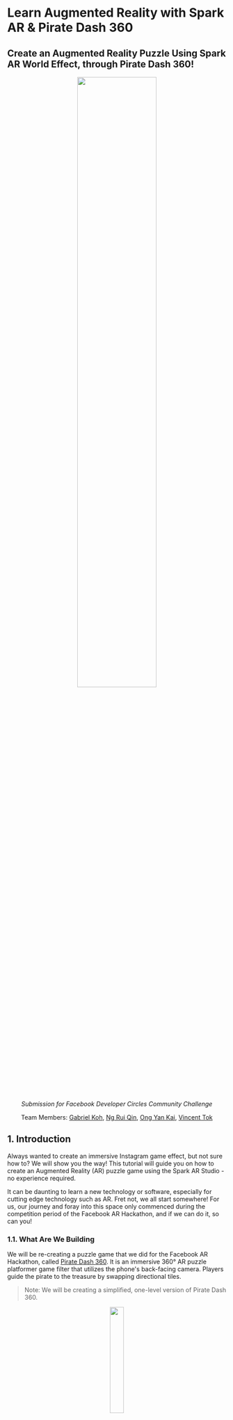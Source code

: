 # **Learn Augmented Reality with Spark AR & Pirate Dash 360**

## Create an Augmented Reality Puzzle Using Spark AR World Effect, through Pirate Dash 360!

<div>
    <p align="center"><img src="img/PirateDash360_Tutorial_thumbnail.png" width="60%"/></p>
    <p align="center"><i>Submission for Facebook Developer Circles Community Challenge</i></center>
    <p align="center">
    Team Members: <a href="https://github.com/gabrielkzm">Gabriel Koh</a>, <a href="https://github.com/ngrq123">Ng Rui Qin</a>, <a href="https://github.com/yankai364">Ong Yan Kai</a>, <a href="https://github.com/vncnttkkk">Vincent Tok</a>
    </p>
</div>

## 1. **Introduction**

Always wanted to create an immersive Instagram game effect, but not sure how to? We will show you the way! This tutorial will guide you on how to create an Augmented Reality (AR) puzzle game using the Spark AR Studio - no experience required.

It can be daunting to learn a new technology or software, especially for cutting edge technology such as AR. Fret not, we all start somewhere! For us, our journey and foray into this space only commenced during the competition period of the Facebook AR Hackathon, and if we can do it, so can you! 

### **1.1. What Are We Building**

We will be re-creating a puzzle game that we did for the Facebook AR Hackathon, called [Pirate Dash 360](https://devpost.com/software/pirate-dash-360). It is an immersive 360° AR puzzle platformer game filter that utilizes the phone's back-facing camera. Players guide the pirate to the treasure by swapping directional tiles. 

> Note: We will be creating a simplified, one-level version of Pirate Dash 360.
 
<p align="center"><img src="img/1a.png" width="25%" height="25%"/></p>

### **1.2. Key Concepts Covered**

Through this tutorial, you will learn how to:
- Utilize various features of Spark AR Studio
- Import and customize game assets using Spark AR Studio
- Augment game environment using Spark AR Studio and JavaScript
- Add animations using Spark AR Studio and JavaScript

## 2. **Before We Start**

### **2.1. Knowledge Prerequisites**
- Javascript: https://javascript.info, https://www.json.org/json-en.html

Basic JavaScript knowledge is recommended for this tutorial as it is required for scripting of animations and setting up the scene for the game. Within JavaScript, JavaScript Object Notation (JSON) is a data format which can be used to define the structure of the game. In **Pirate Dash 360**, it is used to define the tiles required for each level.

### **2.2. Software Prerequisites**
- **Spark AR Studio v98**: https://sparkar.facebook.com/ar-studio/download
- **A code editor**, such as Visual Studio Code: https://code.visualstudio.com/download 

### **2.3. Getting Started**
<p align="center"><img src="img/2c.png" width="40%"/></p>

To get started, download this repository by selecting **Download ZIP** and save it to a familiar location. Open the **starter** folder.

### **2.4. Understanding Starter Project**
[TODO: include file structure pic and explanation]

With a good understanding of the pre-starter project, we can now begin!

## 3. **Importing and Customizing Game Assets**
---
We will proceed to import and customize the game assets in the Spark AR environment. To simplify this process, please refer to the `/starter/objects` folder for all the relevant game assets that you would require for this section. 

> The objective of this section is to prepare the static assets for subsequent feature implementation i.e creating the augmented environment, implementing game logic and so on. 

### **3.1. Placing Tiles and Pirate in World View**

First, we need to import the relevant assets into Spark AR Studio.

<details><summary>Show Instructions</summary>

1. Open Spark AR Studio.
   
2. On the left navigation pane, click **Open** and open `/starter/starter.arproj` to open the project.
   
3. From here you can view the Scene environment that we will be working with. Proceed to import the pirate object:
   
4. Click **+Add Asset** on the bottom left of the side navigation drawer, followed by **Import From Computer....** Select file `/starter/objects/pirate/scene.gltf` to import the Pirate asset.
   
5. Repeat Step 3 for `/treasure-chest/chest-anim.fbx`, `/tile/blockHalf.fbx` and `/directions/scene.gltf` under `/starter/objects` to import tiles, directions and treasure assets. You should see the following:

<p align="center"><img src="img/assets_file_structure.jpg" width="30%"/></p>

6. Next, drag the **3d Sidescroller Little Pirate** (pirate), **chest-anim** (treasure chest), **blockHalf** (tile), **Chevron** (direction) from the **Assets** category into the **Plane Tracker planeTracker0**. You should be able to see the following:

<p align="center"><img src="img/assets_world_view.jpg" width="50%"/></p>

</details>

### **3.2. Resizing Objects**

Now that we have all our assets placed into the Scene environment via the Plane Tracker, the next thing we want to do is to re-size them.

<details><summary>Show Instructions</summary>

1. Proceed to click on **3d Sidescroller Little Pirate** under **planeTracker0**, you will see a navigation pane showing up on the right hand side of Spark AR Studio. You may adjust the size of the 3D object via the **x, y, z** coordinates under **Scale** section. For the pirate object, kindly use the following coordinate values: **x = 0.07, y = 0.07, z = 0.07**.

2. Do the following for the **chest-anim**, **blockHalf**, and **Chevron** object, based on the coordinates given below:

    Asset | x | y | z
    ------------ | ------------- | ------------- | -------------
    blockHalf | 1 | 1 | 1
    Cheveron | 0.5 | 0.7 | 0.5
    chest-anim | 1.21876 | 1.36885 | 1.09586

    Afterwhich, you should be able to see the following:

<p align="center"><img src="img/assets_resized.jpg" width="100%"/></p>

*Size of all assets changed, however, only properties of pirate can be seen in the screenshot.*

</details>

### **3.3. Changing the Texture**

Finally, we are done with placing and resizing our assets. To opt for your very own design, you can choose to whichever texture and color you prefer. In order to change the textures, select the object under **Assets**. You will notice the right navigation pane showing, proceed to choose from the available textures and colors under **Albedo**. For this tutorial, we will proceed to change the color of **direction** to yellow.

<details><summary>Show Instructions</summary>

1. Click on **Chevron → Scene_-_Root** under **Assets**.
2. Under **Albedo → Texture**, click the dropdown and remove any texture.
3. Click **Color**, and select a color of your preference, in the project, we decided on Yellow.

</details>

### **3.4. Creating Chevrons for Different Directions (Up, Left, Right)**

As our current **Chevron** is only oriented in one direction, we need to create three different chevrons with different orientations. We can do this by adjusting its rotation.

<details><summary>Show Instructions</summary>

1. Start off by renaming **Chevron** under **planeTracker0** to **chevron_up**.
2. Make two more copies of **chevron_up** and rename it to **chevron_right**, **chevron_left**.
3. Click on **chevron_up**, in the right navigation bar, adjust values in **Rotation**: **x = -90, y = 0, z = -179**.
4. Repeat *Step 3* for **chevron_right** and **chevron_left** using the details from the following table.

    Asset | x | y | z
    ------------ | ------------- | ------------- | -------------
    chevron_right | 90 | -90 | -180
    chevron_left | -90 | -90 | -180

    You should be able to see the following:
<p align="center"><img src="img/assets_multiple_directions.jpg" width="100%"/></p>

*Rotations of all assets changed, however only properties of chevron_left can be seen in screenshot.*

</details>

### **3.5. Grouping Objects, Organizing Structure and Final Adjustments**

This section encompasses the concept of grouping different objects together, as well as organizing them in the correct structure. You may have noticed that certain objects like the Pirate are in fact a group of objects. In this tutorial, we need to group tiles with directions, as well as tiles with treasure.

<details><summary>Show Instructions</summary>

1. Right click **planeTracker0**, select **Add** and click **Create a Null Object**, naming it **level1**.
2. Make a copy of **blockHalf**.
3. Rename **blockHalf** to **tile1** and drag the **chevron_right** object into **tile1**.
4. Rename **blockHalf0** to **blockHalf**
5. Drag **tile1** into **level1**
6. Adjust **tile1** **Scale** to **x = 0.09, y = 0.12, z = 0.09**.
7. Adjust **tile1 → chevron_right Scale** to **0.5**, **0.7** and **0.5** for **x**, **y** and **z** respectively.
8. Adjust **tile1 → chevron_right Position** to **-0.27349**, **0.71012** and **0.85518** for **x**, **y**, and **z** respectively. 
9. Repeat *Steps 2 to 8* for **chevron_up** and **chevron_left**, naming them **tile3** and **tile5** respectively, instead of **tile1** for *Step 4*. Refer to the details for the different positions for *Step 8* based on the table below:

    Assets | x | y | z
    ------------ | ------------- | ------------- | -------------
    chevron_up | -0.82373 | 0.89036 | 0.28953
    chevron_left | -1.312 | 0.88182 | 0.85518

1.  Repeat *Steps 2 to 8* for **chest-anim**, naming it **tileEnd** instead of **tile1** for *Step 4*. Refer to the following for values on *Step 7, 8*:
    
    Properties | x | y | z
    ------------ | ------------- | ------------- | -------------
    Scale | 1.21876 | 1.36885 | 1.09586
    Position | -0.7808 | 0.71012 | 0.85518

2.  Navigate to **tileEnd → chest-anim** and delete the **Sand** object.
3.  Rename **chest-anim** to **treasure**.
    
You should be able to see the following:
<p align="center"><img src="img/tiles.jpg" width="100%"/></p>

13. Make duplicates of relevant tiles and rename them accordingly to conclude this section, before moving to augmenting the environment with javascript. Refer to the table below for the finalized details on duplication and renaming of tiles.
    
    Tile Name | Chevron Type/Treasure in Tile
    ------------ | -------------
    tile1 | chevron_right
    tile2 | chevron_right
    tile3 | chevron_up
    tile4 | chevron_up
    tile5 | chevron_left
    tile6 | chevron_left
    tile7 | chevron_right
    tile8 | chevron_right
    tile9 | chevron_right
    tileStart | chevron_right
    tileEnd | treasure

14. Rename **3d Sidescroller Little Pirate** to **pirate**.
    
15. Drag **pirate** into **level1**.
    
16. Delete **blockHalf**.
    
17. Change the coordinates of **level1** to **x = 0, y = 0.3, z = -1**. Do note that the positioning of the objects within the scene does not matter at this point in time *(it is okay to see objects all over the place in the scene)*.
    
You should be able to see the following:
<p align="center"><img src="img/final_tiles.jpg" width="30%"/></p>

18.  Finally, under **Assets → chest-anim**, delete the following: **Hole, Sand, Texture 1, 2, 4, 5, 6, 7, 8, 9, 12, 13**. This is done to shrink the project size, abiding by size restrictions for publishing of game in the later stages.

</details>

### **3.6. Checkpoint (1/3)**
For a working example up to this point, refer to the solution_part_1 folder. If you are facing any issues, ensure that you resolve them by checking your project with our solution before moving on.


## 4. Creating the Augmented Environment

Now that we have added the objects to our AR environment, it is time to position them to create our first game level! 

> The objective of this section is to learn how to create the augmented environment by rendering objects, adding user interactions and manipulating objects using scripts.

### 4.1. Positioning Tiles using Grid System

We will now position our tiles using a self-devised Grid System.

<details><summary>Show Instructions</summary>

Since we are building a platformer game, the coordinates of each tile has to be exact as we do not want to have any visible gaps, misaligned tiles or poor level visibility. To achieve precision, we will use a **Grid System** to define where the tiles should be placed in the AR environment. Since our game provides a 360-degrees experience, we have experimented and devised the below grid (top-down view) for optimal level visibility and multi-level scalability.

![](img/empty_grid.png)

In this devised grid system, the **column indexes are the x axis in SparkAR and row indices are z axis in SparkAR**. This is aligned with the SparkAR dimensions where x is the width and z is the depth from the user’s perspective. Each box represents the **space needed for a single tile (unit length)**.

> *From our experiments, we have concluded that all game tiles should only be placed in the white/yellow boxes. Any tile placed within [x: 7, z: 7] to [x: 14, z: 14] would be at the user’s blind spot (too near to the user), and would only be visible if the player moves away from his/her original position.*

In the SparkAR environment, we will need a reference point for our grid, so let’s use the top-left corner i.e. [x: 1, y: 1]. The exact coordinates for the reference point based on our experiments is **[x: -0.463, y: -0.8, z: -0.52]**. We have also pre-determined that the **unit length is 0.15**, after including a small padding between tiles.

With the reference point and unit length, we can render a tile at any of the boxes in the grid simply by using the grid indexes. For example, if I want to place a tile at [x: 10, z: 5] on the grid, I can calculate the exact coordinates in SparkAR by **multiplying the grid index with our unit length**, and then **adding the reference point coordinate**.

Hence, the exact coordinates in SparkAR for a tile at [x: 10, z: 5] on our grid would be [x: 10 * 0.15 + (-0.463), z: 5 * 0.15 + (-0.52)].

</details>

### 4.2. Level Design

After understanding the Grid System, we can start creating our first level! 

Here’s a sneak peek on the level design:

![](img/L1_top_view.png)

<details><summary>Show Instructions</summary>

The pirate begins from the lower left tile and ends at the upper right tile. The positions of the 9 tiles in the middle will be randomized before every attempt. Let’s draft this level design in our grid:

![](img/level_1_grid.png)

Usually, we start our level design with the solution in mind, before deciding which tiles should be shuffled. For our first level, we will shuffle the 9 tiles between [x: 10, z: 4] to [x: 12, z: 6]. The only fixed tiles are the starting tile at [x: 9, z: 6] and the destination tile at [x: 13, z: 4].

That will be all for our first level. Let’s move on to the scripting!

</details>

### 4.3. Mapping Spark AR Objects to JavaScript Objects

We will now map objects on both the Studio and code together.

<details><summary>Show Instructions</summary>

In your Spark AR Studio, click on **Add Asset** > **Script**. You should see a new `script.js` under your assets. Navigate to your project directory and you should see a **scripts** folder with `script.js` within. This file will be the main script containing all of our game logic. Within the **scripts** folder, create a file named `levels.js`. This file will contain our level data, which will be imported by the main script later on. Open `levels.js` using your favourite editor and insert the following lines:

```js
module.exports = [
    {
        no_of_tiles: 9,
        start_tile: {
            name: "tileStart",
            direction: "right",
            units : 1,
            position: [2,8]
        },
        end_tile:{
            name: "tileEnd",
            position: [6,6]
        },
        tile_patterns: [
            {
                name: "tile1",
                direction: "right",
                units: 1
            },
            {
                name: "tile2",
                direction: "right",
                units: 1
            },
            {
                name: "tile3",
                direction: "up",
                units: 1
            },
            {
                name: "tile4",
                direction: "up",
                units: 1
            },
            {
                name: "tile5",
                direction: "left",
                units: 1
            },
            {
                name: "tile6",
                direction: "left",
                units: 1
            },
            {
                name: "tile7",
                direction: "right",
                units: 1
            },
            {
                name: "tile8",
                direction: "right",
                units: 1
            },
            {
                name: "tile9",
                direction: "right",
                units: 1
            },
        ],
        tile_positions_to_randomize: [
            [3,8], [4,8], [5,8], [3,7], [4,7], [5,7], [3,6], [4,6], [5,6]
        ],
    }
]
```

Let’s try to understand the above code. Here, we are exporting an array of objects, each object representing a game level. There is only 1 object in the array for now since we are working on our first level. Within the level object, there are a few properties:
- `no_of_tiles`: Total number of tiles
- `start_tile`: Where the pirate starts from
- `name`: Spark AR object name
- `direction`: Where the arrow on the tile is pointing towards
- `units`: How many tiles to move the pirate when stepped on
- `position`: Tile position on the grid system
- `end_tile`: Where the treasure chest is 
- `tile_patterns`: Every other tile besides start and end tile
- `tile_positions_to_randomize`: Grid indexes to render random tile patterns at

Essentially, the purpose of `levels.js` is to easily declare the structure of a level in our grid system so that we can render the SparkAR objects in `script.js`.

</details>

### 4.4. Rendering the Level

With our `levels.js` ready, we can now start writing the main script. 

<details><summary>Show Instructions</summary>

Navigate to the **scripts** folder in your project directory and open `script.js` with your favourite editor. Remove the existing code and insert the following:

```js
const Scene = require('Scene');
export const Diagnostics = require('Diagnostics');
```

Here, we are loading the Scene and Diagnostics module. The Scene module allows us to access the objects placed in our AR environment, while the Diagnostics module is for debugging purposes.

Next, let’s define constants for our tile dimensions based on the grid system:

```js
// Tile dimensions
const unit_length = 0.15; // x length and z length
const top_left_x = -0.463;
const top_left_y = -0.8;
const top_left_z = -0.52;
```

Then, we’ll import `level.js` and retrieve the data for level 1:

```js
// Level variables
const levels = require("./levels");
let current_level = 1;
let level = levels[current_level - 1]; // lv 1 is index 0
let no_of_tiles = level.no_of_tiles;
let tile_positions = level.tile_positions_to_randomize;
let tile_patterns = level.tile_patterns;
let start_tile = level.start_tile;
let end_tile = level.end_tile;
```

To render a tile in place, we first need to retrieve the respective SparkAR tile object. We will write a function to retrieve the SparkAR tile object based on the tile name provided in our `level.js`:

```js
async function getTileUI(name) {
    const level = await Scene.root.findFirst("level" + current_level);
    return level.findFirst(name);
}
```

Next, we will need a function to convert our grid system indexes into X and Z coordinates in SparkAR. The formula can be found at previous section [Positioning Tiles using Grid System](#a-positioning-tiles-using-grid-system).

```js
function getCoordinateXFromIndex(index) {
    return top_left_x + (index * unit_length);
}
 
function getCoordinateZFromIndex(index) {
    return top_left_z + (index * unit_length);
}
```

Now that we are able to retrieve the respective SparkAR tile object as well as compute its respective X and Z coordinates based on our grid system, we can write our function for placing tiles. This function takes in the `tile_pattern` JavaScript object as well as its grid `position`, retrieves its respective SparkAR object name, and places it in the specified location.

```js
async function placeTile(tile_pattern, position) {
    // Place tile in SparkAR
    const tile_UI = await getTileUI(tile_pattern.name);
    tile_UI.transform.x = getCoordinateXFromIndex(position[0]);
    tile_UI.transform.y = top_left_y;
    tile_UI.transform.z = getCoordinateZFromIndex(position[1]);
}
```

Let’s test the function! Place the start and end tiles by passing in `start_tile` and `end_tile` and their `position`s:

```js
// Place start and end tile
placeTile(start_tile, start_tile.position);
placeTile(end_tile, end_tile.position);
```

Go back to your SparkAR Studio, and click on **Restart** to reload the filter. You should see the following:

![](img/rendering_start_end_tile.png)

Hurray! We have successfully rendered the start and end tiles correctly. Next, we need to **render the middle nine tiles in a random fashion**. Let’s write a function that returns us a random array index given a maximum integer value. We will need this function to randomly select tiles to be placed.

```js
function getRandomInt(max) {
    return Math.floor(Math.random() * Math.floor(max));
}
```

To randomly render tiles, we will first loop through our `tile_patterns` variable, which contains all the tile patterns for the current level. For each tile pattern, we will use our random function to pick a random position on the grid to place the tile.

```js
// Place each tile in a random position
// Loop through tiles
tile_patterns.forEach(tile_pattern => {
    let randIndex = getRandomInt(tile_positions.length);
    let position = tile_positions[randIndex];
    tile_positions.splice(randIndex, 1);
 
    placeTile(tile_pattern, position);
})
```

Click on **Restart** in SparkAR Studio and you should see the entire level being rendered this time. Restart the filter a few more times, and you should notice that the tiles are being placed randomly.

![](img/render_random_tiles.png)

Next, we will need to place the pirate at the starting tile. Note that the pirate needs to stand at the center of the tile, so we will need a function that helps to calculate the coordinates of the center of a tile given a grid index. Since we previously wrote two functions to get the X and Z coordinates of a given index, we can simply reuse them.

```js
function getMidPointFromIndex(position) {
    return [
        getCoordinateXFromIndex(position[0]) - (unit_length / 2),
        getCoordinateZFromIndex(position[1]) + (unit_length / 2)
    ]
}
```

Now, we simply identify the pirate object in the SparkAR environment and position it accordingly.

```js
// Place character on start tile
Scene.root.findFirst("pirate")
    .then(agent => {
        let agentPosition = start_tile.position
        let point = getMidPointFromIndex(agentPosition);
        agent.transform.x = point[0];
        agent.transform.y = top_left_y + 0.11; // To ensure the pirate is at the right height
        agent.transform.z = point[1];
    })
```

Click on **Restart** in Spark AR Studio and you should see the pirate being placed in the center of the starting tile:

![](img/render_pirate.png)

Great job! You have successfully rendered the level using scripting. In the next sections, we will work on handling user interactions, such as tapping on a single tile to select it, tapping on two tiles to swap them, and tapping on the pirate to start walking.

</details>

### 4.5. Selecting Tiles

When the player selects a tile, there should be some form of indication to show that he/she has selected the tile he/she wanted to choose. In order to do so, we will create a function `animateTileSelect` to elevate the tile slightly when it is being selected, and also return it to its original position when it is being selected again.

<details><summary>Show Instructions</summary>

First, let’s add the `Animation` and `TouchGestures` library to our imports:

```js
// Imports
const Scene = require('Scene');
export const Diagnostics = require('Diagnostics');
const Animation = require('Animation');
const TouchGestures = require("TouchGestures");
```

Since all animations require a `TimeDriver`, we’ll create a function that returns a default `TimeDriver` with **duration 200** and **loop count 1**:

```js
// Animations
function getTimeDriver(duration = 200, loopCount = 1, mirror = false) {
    return Animation.timeDriver({
        durationMilliseconds: duration,
        loopCount: loopCount,
        mirror: mirror
    });
}
```

Next, we’ll also use a boolean variable to keep track if a tile is animating. We will need this to ensure when a tile is animating, no other tiles can have any interaction with the user. This is to prevent issues when a user presses multiple tiles quickly. In addition, we will need a variable to store the selected tile.

```js
// Gameflow variables
let tile_is_animating = false;
let selection = null; // store any selected tile (for swapping)
```

Let’s now complete the animation function for tile selection. The animation will be a simple linear elevation and lowering when the tile is being selected and selected for the second time respectively.

```js
function animateTileSelect(tile, animation) {
    const tdTileMove = getTimeDriver();
 
    let y_value = tile.transform.y.pinLastValue();
    y_value = animation === "active" ? y_value + 0.02 : y_value - 0.02;
 
    tile.transform.y = Animation.animate(
        tdTileMove,
        Animation.samplers.linear(tile.transform.y.pinLastValue(), y_value);
    );
 
    tile_is_animating = true
    tdTileMove.start();
    tdTileMove.onCompleted().subscribe(function() {
        tile_is_animating = false;
    })
}
```

To trigger the animation, we will need a **subscriber** to an `onTap` event for each tile. We will need to access the SparkAR object for this, so let’s modify the previous code we have written. When we iterate over the tiles for rendering, we will retrieve the respective SparkAR tile object and add a **tap event subscriber**. When a tile is selected, it elevates its position and changes from “blur” to “active” state. Conversely, when a selected tile is selected again, it changes from “active” back to “blur” state and returns to its original position.

```js
// Place each tile in a random position
// Loop through tiles
Scene.root.findFirst("level_" + current_level)
    .then(level => {
        tile_patterns.forEach(tile_pattern => {
            let randIndex = getRandomInt(tile_positions.length);
            let position = tile_positions[randIndex];
            tile_positions.splice(randIndex, 1);
 
            placeTile(tile_pattern, position);
 
            level.findFirst(tile_pattern.name)
                .then(tile_UI => {
                    // For each tile, prepare listener for tap event
                    TouchGestures.onTap(tile_UI).subscribe(function () {
                        if (!tile_is_animating) {
                            if (selection === null) {
                                // if there is no active tile
                                selection = tile_UI;
                                animateTileSelect(tile_UI, "active");
                            } else {
                                // if active tile is same as selection, de-select tile
                                if (tile_UI === selection) {
                                    animateTileSelect(tile_UI, "blur");
                                    selection = null;
                                }
                            }
                        }
                    });
                })
        })
    })
```

Run the filter and tap on any tile, you should see the tile elevating slightly:

![](img/tile_elevated.png)

</details>

### 4.6. Swapping Tiles

When two swappable tiles are selected, tiles swapping will occur. Before we can do so, we will need to keep track of the position of each tile. 

<details><summary>Show Instructions</summary>

We will create 2 variables as part of our level variables to store the mapping of each tile to its grid position, as well as a reversed mapping of each grid position to its respective tile.

```js
// Level variables
const levels = require("./levels");
let current_level = 1;
...
let position_tiles = {};
let tiles_position = {};
```

Next, we will modify our placeTiles function to update the 2 variables:

```js
async function placeTile(tile_pattern, position) {
 
    // Place tile in position_tiles and tiles_position
    position_tiles[position] = tile_pattern;
    tiles_position[tile_pattern.name] = position;
 
    // Place tile in SparkAR
    const tile_UI = await getTileUI(tile_pattern.name);
    tile_UI.transform.x = getCoordinateXFromIndex(position[0]);
    tile_UI.transform.y = top_left_y;
    tile_UI.transform.z = getCoordinateZFromIndex(position[1]);
}
```

We will also need a gameflow variable to keep track of the position of the selected tile:

```js
// Gameflow variables
let tile_is_animating = false
let selection = null; // store any selected tile (for swapping)
let selection_position = null
```

Similarly, let’s modify our subscriber for tile selection to update the selection_position variable:

```js
// For each tile, prepare listener for tap event
TouchGestures.onTap(tile_UI).subscribe(function () {
    if (!tile_is_animating) {
        if (selection === null) {
            // if there is no active tile
            selection = tile_UI;
            selection_position = tiles_position[tile_pattern.name];
            animateTileSelect(tile_UI, "active");
        } else {
            // if active tile is same as selection, de-select tile
            if (tile_UI === selection) {
                animateTileSelect(tile_UI, "blur");
                selection = null;
                selection_position = null;
            }
            // swap tiles
            else {
                swapTiles(selection_position, tiles_position[tile_pattern.name], selection, tile_UI)
                animateTileSelect(selection, "blur");
                selection = null;
                selection_position = null;
            }
        }
    }
});
```

Previously, we had set up a listener in the previous section to listen for a tap event with `TouchGestures.onTap`, and a function that will be called in the subscribe method. Let us now modify by **adding an else block** after the if block that deselects a tile. The tiles should be deselected and “locked in” to the environment after the tile swap.

```js
// For each tile, prepare listener for tap event
TouchGestures.onTap(tile_UI).subscribe(function () {
    if (!ready) {       
        if (!tile_is_animating) {
            ...
            } else {
                // if active tile is same as selection, de-select tile
                if (tile_UI === selection) {
                    ...
                }
                // swap tiles
                else {
                    swapTiles(selection_position, tiles_position[tile_pattern.name], selection, tile_UI);
                    animateTileSelect(selection, "blur");
                    selection = null;
                    selection_position = null;
                }
            }
        }
    }
});
```

Let us dive deeper into the `swapTiles` function. First, we will need to **identify the tile representations** in the selected position and **swap them in the position to tile mappings**. After changing the underlying representations, the game environment will change, where the tiles shown in the screen get a **swap animation** with `animateTileSwap`.

```js
async function placeTile(tile_pattern, position) {
    ...
}
 
async function swapTiles(position_1, position_2, selection, tile_UI) {
    let tile_pattern_1 = position_tiles[position_1];
    let tile_pattern_2 = position_tiles[position_2];
    
    // Swap tiles
    position_tiles[position_1] = tile_pattern_2;
    tiles_position[tile_pattern_2.name] = position_1;
    position_tiles[position_2] = tile_pattern_1;
    tiles_position[tile_pattern_1.name] = position_2;
 
    animateTileSwap(selection, tile_UI);
}
```

```js
function animateTileSwap(tile1, tile2) {
    const tdTileSwap = getTimeDriver();
 
    let tile1x = tile1.transform.x.lastValue;
    let tile1z = tile1.transform.z.lastValue;
    tile1.transform.x = shiftx(tdTileSwap, tile1, tile2.transform.x.lastValue);
    tile1.transform.z = shiftz(tdTileSwap, tile1, tile2.transform.z.lastValue);
    tile2.transform.x = shiftx(tdTileSwap, tile2, tile1x);
    tile2.transform.z = shiftz(tdTileSwap, tile2, tile1z);
    tile_is_animating = true;
    tdTileSwap.start();
    tdTileSwap.onCompleted().subscribe(function() {
        tile_is_animating = false;
    })
}
```

The `shiftx` and `shiftz` functions are separated for reusability.

```js
const shiftx = (td, obj, destination) =>
    Animation.animate(td, Animation.samplers.linear(obj.transform.x.pinLastValue(), destination));
 
const shiftz = (td, obj, destination) =>
    Animation.animate(td, Animation.samplers.linear(obj.transform.z.pinLastValue(), destination));
```

</details>

### 4.7. Shifting the Pirate from One Tile to Another

After swapping tiles, the player is confident that the route to the treasure is created. But before starting the game, we have to work on the game mechanics after the game starts. 

<details><summary>Show Instructions</summary>

Firstly, the pirate is not allowed to revisit the same tile twice, as it will result in an endless loop. To prevent this, we will use a variable to track the tiles that have been visited:

```js
// Level variables
const levels = require("./levels");
...
let position_tiles = {};
let tiles_position = {};
let position_visited = {};
```

We will also need variables to track if a player has won or lost at any time during the game:

```js
// Gameflow variables
let tile_is_animating = false;
...
let player_win = false;
let player_lost = false;
```

Next, let’s create the `moveAgent` function, which will determine and move the pirate to the next tile based on the current tile he is stepping on. This function will be called at every step. The player wins whenever the pirate steps on the end tile, and loses whenever the pirate steps off the grid or revisits a tile. 

```js
function moveAgent(agent, agentPosition) {
    let direction = position_tiles[agentPosition].direction;
    position_visited[agentPosition] = true;
    
    let destinationPosition = null;
    if (direction == "left") {
        destinationPosition = [agentPosition[0] - 1, agentPosition[1]];
    } else if (direction == "right") {
        destinationPosition = [agentPosition[0] + 1, agentPosition[1]];
    } else if (direction == "up") {
        destinationPosition = [agentPosition[0], agentPosition[1] - 1];
    } else if (direction == "down") {
        destinationPosition = [agentPosition[0], agentPosition[1] + 1];
    }
 
    if (destinationPosition == null || position_tiles[destinationPosition] == null) {
        Diagnostics.log("Invalid move");
        player_lost = true;
        return agentPosition;
    } else if (position_visited[destinationPosition]) {
        Diagnostics.log("Moved backwards");
        player_lost = true;
        return agentPosition;
    }
 
    // Check for win state
    if (destinationPosition[0] === end_tile.position[0] && destinationPosition[1] === end_tile.position[1]) {
        Diagnostics.log("Reached chest!");
    }
 
    return destinationPosition;
}
```

</details>

### 4.8. Starting the Game

Great job following through the various gameplay elements, now you are ready to start the game!
 
<details><summary>Show Instructions</summary>

We have made the trigger to start the game really intuitive - the player only has to tap on the pirate. To do so, we implement a `TouchGestures.onTap` listener on the pirate object, and the function inside the subscribe method will be called when the pirate is tapped. We check if the player has lost, or if the pirate is at the ending position. If the condition evaluates to false, the game starts and the `moveAgent` function is called at every 1 second (1000ms) interval.

Since we are invoking a function in interval, we need to import the `Time` library:

```js
const Time = require("Time");
```

We will also need a gameflow variable to track if the game has started i.e. the player has tapped on the pirate:

```js
// Gameflow variables
let tile_is_animating = false;
...
let ready = false;
```

Finally, we can add the **tap event subscriber** to call the `moveAgent` function:

```js
// Place character on start tile
Scene.root.findFirst("pirate")
    .then(agent => {
        let agentPosition = start_tile.position;
        ...
 
        // Listen for tap on character
        TouchGestures.onTap(agent).subscribe(function (gesture) {
            Diagnostics.log("Starting game");
            ready = true;
            Time.setInterval(() => {
                if (!player_lost && (agentPosition[0] !== end_tile.position[0] || agentPosition[1] !== end_tile.position[1])) {
                    agentPosition = moveAgent(agent, agentPosition);
                }
            }, 1000);
        });
 
        Diagnostics.log("Agent loaded");
    })
```

Restart the filter, swap the tiles to the correct positions and tap on the pirate. Did the pirate move from tile to tile, eventually to the treasure (if you got the right path)? What’s missing?

</details>

### 4.9. Checkpoint (2/3)
For a working example up to this point, refer to the solution_part_2 folder. If you are facing any issues, ensure that you resolve them by checking your project with our solution before moving on.

## 5. Giving Life to the Pirate

Let’s bring the pirate to life! To do so, an animation playback controller is needed for each animation. The patch editor will link the animations to the options on the option picker s as to control the pirate’s animation from the script. 

After animating the pirate, we will then make the pirate rotate towards the direction he is moving towards.

> The objective of this section is to implement movements to make the character in the game move - giving it lifelike animations. This is crucial in many AR experiences, augmenting reality by introducing new 3D objects into the scene and making them feel lifelike.

### 5.1. Adding Animations

We will add three types of animation for the pirate.

<details><summary>Show Instructions</summary>

We will first add the **idle** animation.

1. Under the Assets panel, click on **Add Asset** > **Animation Playback Controller**.
2. Rename the animation playback controller to `pirate_idle`.
3. In the Inspector (the panel on the right), select **idle** from the Animation Clip dropdown box.

![](img/animation_playback_controller.png)

Repeat the same steps for the **walk** and **crash** animation, naming the animation playback controllers `pirate_walk` and `pirate_crash` respectively.

Now, let us link the animations together using the Patch Editor. 

1. To show the Patch Editor, select **View** on the menu bar, then select **Show/Hide Patch Editor**. The Patch Editor will be shown on the bottom middle of the Spark AR window.
2. On the bottom right of the Patch Editor, click on **Add Patch**. 
3. In the pop up, select **Utility** > **Option Picker**, then click on **Add Patch**. 
4. Below the Option Picker patch, select the type to be **Animation Data**. 

To control the pirate’s animation, the Animation Target patch for the pirate object must be added. 
1. Select the **pirate** object in the Scene panel, then in the Inspector, **select the arrow (pointing to the right) on the left of Animation**. 
2. To link the Option Picker with the Animation Target, **click and hold the output port of the Option Picker**, and **drag across to the input port** of the Animation Target.

To control the options (via `script.js`), a **Variables from Script** patch is used. 
1. In the Assets panel under Script, click on **script.js**. 
2. In the Inspector, **click the + button to the right of From Script and select Number**.
3. Change the variable name from `scriptToEditorVar` to `pirate_animation`. Remember this variable name as it will be used in the script. 
4. Right click on **scripts.js** and click **Create Patch**. 
5. Link the **Variables from Script** patch to the first input port of the **Option Picker**.

In the Assets panel, drag the pirate_idle, pirate_walk and pirate_crash animation playback controllers to the Patch Editor, and **link the corresponding Animation patches** to the second, third and fourth input ports of the Option Picker patch respectively. The option number for each animation corresponds to the input port of the Option Picker patch (and since the default option is 0, the default animation is the idle animation).

![](img/patch_editor.png)

Now changing between animations can be scripted in `scripts.js` with `Patches.inputs.setScalar`. Add the `Patches` module as a dependency.

```js
const Patches = require('Patches');
```

Set the animation to **idle** (option 0) where the pirate object is found in the scene.

```js
// Place character on start tile
Scene.root.findFirst("pirate")
    .then(agent => {
        let agentPosition = start_tile.position;
        ...

        // Set agent animation clip to idle
        Patches.inputs.setScalar('pirate_animation', 0);

        // Listen for tap on character
        ...
    })
```

Set the animation to **walk** (option 1) in a new function `animateMoveAgent`, which will be called when the pirate takes a step. After each step, reset the animation to idle.

```js
function animateMoveAgent(agent, destinationPosition, direction) {
    
    Patches.inputs.setScalar('pirate_animation', 1);

    // Animate agent towards direction
    const tdAgentMove = getTimeDriver(500);
    const point = getMidPointFromIndex(destinationPosition);

    agent.transform.x = shiftx(tdAgentMove, agent, point[0]);
    agent.transform.z = shiftz(tdAgentMove, agent, point[1]);
    tdAgentMove.start();
    Time.setTimeout(() => {
        // Set back to idle after each step
        if (!player_lost) {
            Patches.inputs.setScalar('pirate_animation', 0);
        }
    }, 500)

}
```

Add the call to `animateMoveAgent` in `moveAgent`.

```js
function moveAgent(agent, agentPosition) {
    ...
    } else if (direction == "down") {
        destinationPosition = [agentPosition[0], agentPosition[1] + 1];
    }
 
    animateMoveAgent(agent, destinationPosition, direction);
 
    if (destinationPosition == null || position_tiles[destinationPosition] == null) {
     ...
}
```

Set the animation to **crash** (option 2) when the pirate takes an invalid move, or when it moves backwards (to a visited tile) in `moveAgent`. The `moveAgent` function is called when the pirate starts navigating from one tile to another (after being tapped on by the player).

```js
function moveAgent(agent, agentPosition) {
    let direction = position_tiles[agentPosition].direction;
    ...

    if (destinationPosition == null || position_tiles[destinationPosition] == null) {
        Diagnostics.log("Invalid move");
        player_lost = true;

        Time.setTimeout(() => {
            // Position to move toward is invalid - change to crash animation clip
            Patches.inputs.setScalar('pirate_animation', 2);
        }, 500)

        return agentPosition;
    } else if (position_visited[destinationPosition]) {
        Diagnostics.log("Moved backwards");
        player_lost = true;
        
        // Dead - Change to crash animation clip
        Time.setTimeout(() => {
            Patches.inputs.setScalar('pirate_animation', 2);
        }, 500)

        return agentPosition;
    }
    
    ...

    return destinationPosition;
}
```

Try starting the game and the pirate will be transitioning between animations and moving from tile to tile.

</details>

### 5.2. Rotating the Pirate

Last but not least, we need to ensure the pirate is facing the right direction! Let us add a new variable player_direction to store the pirate’s direction. 

<details><summary>Show Instructions</summary>

The default direction would be **down**, as the pirate is facing the player.

```js
// Gameflow variables
let player_direction = "down"
```

Then, add an if block in `animateMoveAgent` to check if the direction is the same as the player’s direction. If it isn't, rotate the agent with a new function `animateRotateAgent`.

```js
function animateMoveAgent(agent, destinationPosition, direction) {
    Patches.inputs.setScalar('pirate_animation', 1)
 
    // Rotate agent to face direction
    if (direction !== player_direction) {
        animateRotateAgent(agent, direction);
        player_direction = direction;
    }
 
    // Animate agent towards direction
    const tdAgentMove = getTimeDriver(500);
    ...
}
```

The `animateRotateAgent` function is created to implement the animation with `Animation.animate`.

```js
function animateRotateAgent(agent, direction) {
    const tdRotateAgent = getTimeDriver();
    let angles = {
        "up": degreesToRadians(180),
        "down": degreesToRadians(0),
        "right": degreesToRadians(90),
        "left": degreesToRadians(270)
    }
 
    agent.transform.rotationY = Animation.animate(
        tdRotateAgent,
        Animation.samplers.linear(angles[player_direction], angles[direction])
    )
    tdRotateAgent.start()
}
```

The second argument of `Animation.animate` - the linear animation `Animation.samplers.linear` function takes in the radian values of the current and targeted angles. Thus, the following `degreeToRadians` function converts the values.

```js
function degreesToRadians(degrees) {
    let pi = Math.PI;
    return degrees * (pi / 180);
}
```

</details> 

### 5.3. Starting the Game

And that's it! Try starting the game and the pirate will both be transitioning between animations and rotating when moving from one tile to another!

### 5.4. Checkpoint (3/3)
For a working example up to this point, refer to the solution_part_3 folder. If you are facing any issues, ensure that you resolve them by checking your project with our solution before moving on.

## 6. Scaling It Up

Congratulations! You have picked up the necessary skills and concepts to develop your own puzzle filter. However, there is more that can be done to make the game more fun and exciting. If you are looking to take up the challenge, we have two tasks prepared for you.

> Note: At any time that you are stuck on these challenges, you can refer to our [**Pirate Dash 360**](https://github.com/yankai364/Pirate-Dash-360) repository.

### a. Challenge 1: Creating Multiple Levels
To introduce a 360 degree experience in the game, one could opt to create multiple levels, surrounding the player in question. An illustration can be seen below:

<p align="center"><img src="img/levels.jpg" width="30%"/></p>

In order to facilitate multiple levels, you can use a JSON file to pre-customize the setups of the different levels.

Additionally, you can add instructions and directional signs to navigate the player from one level to another.

### b. Challenge 2: Adding Multiple Worlds

For **Pirate Dash 360**, we implemented three different themes - Grass World, Snow World, Desert World - to vary the level of difficulty of the game.

<p align="center"><img src="img/6b.png" width="70%"/></p>

If you wish to add multiple themes as well, you can implement a native UI slider, reflecting different worlds and themes in the game. You can check out the [Native UI Slider Tutorial](https://sparkar.facebook.com/ar-studio/learn/tutorials/native-ui-slider/)  for more information. 

For a more immersive experience, try adding effects like snow and sandstorm with [particle systems](https://sparkar.facebook.com/ar-studio/learn/tutorials/adding-particle-systems/)!

## 7. Optional: Publishing the Filter 

Once you are ready, you may publish the filter!

<details><summary>Show Instructions</summary>

1. Click on **Upload and Export** on the leftmost panel.

<p align="center"><img src="img/7_1.png" width="50%"/></p>

2. The file size will be calculated and if it meets the requirement for Facebook (2 MB) and Instagram (4 MB), a green tick stating that it is Ready to Submit will appear. Click on **Export** to export the filter. Save the file on your local PC.

3. Once the file is saved, prepare a demo video (maximum 32 MB) that will help a user understand how the filter can be used. The video can be recorded when you start the preview on Spark AR Studio. Some tips on how to prepare the demo video can be found [here](https://sparkar.facebook.com/ar-studio/learn/publishing/demo-videos-for-instagram-effects/#demo-video-recommendations).

4. Also, prepare a mini icon that represents the filter (minimum 200 x 200 pixels).

5. Head to https://www.facebook.com/sparkarhub/ and log into your Facebook/Instagram account to access the Spark AR Hub dashboard. Click on **Publish an Effect** on the left panel.

<p align="center"><img src="img/7_2.png" width="30%"/></p>

6. Fill in a name for the effect, and upload the AR Project file you saved earlier. Choose the platform that you want to publish the effect to, and select the owner and Instagram account (if Instagram is selected) associated with this effect. You may also add up to 20 keywords that are related to the effect, so that other users can find your filter easily.

<p align="center"><img src="img/7_3.png" width="70%"/></p>

7. Once everything is filled up, hit on **Submit**!

<p align="center"><img src="img/7_4.png" width="70%"/></p>

And that’s it! You will receive a notification when your filter is approved. 

</details>

## 8. What's Next

The skills that you have picked up through our tutorial can be used to develop your own applications. You may draw inspirations from:

- Rush Hour or Unblock Me 
- Bejeweled or Candy Crush
- Otello
- Go
- Checkers
- Or anything creative/new that you might think of, just like **Pirate Dash 360**!

> Note: Make sure to check for any copyright infringements before developing new versions of existing games.

<p align="center"><img src="img/8.png" width="70%"/></p>

## 9. Appendices, References, Credits

### 9.1. Pirate Dash 360
- [Pirate Dash 360 Repository](https://github.com/yankai364/Pirate-Dash-360)

### **9.2. Spark AR Studio Fundamentals**
- [Using Spark AR Studio](https://sparkar.facebook.com/ar-studio/learn/articles/fundamentals/navigating-the-interface)

### **9.3. Importing and Customizing Game Assets**
- [Adding Objects and Assets](https://sparkar.facebook.com/ar-studio/learn/articles/fundamentals/adding-objects-and-assets/#how-objects-and-assets-work-together)

- [Working with Textures and Materials](https://sparkar.facebook.com/ar-studio/learn/tutorials/working-with-textures-and-materials/#creating-material)

### **9.4. Creating the Augmented Environment**
- [Scripting Basics](https://sparkar.facebook.com/ar-studio/learn/scripting/scripting-basics#creating-a-script)

- [SparkAR API/Modules Documentation](https://sparkar.facebook.com/ar-studio/learn/reference/scripting/summary)

### **9.5. Animating the Pirate**

- [Animating 3D Objects](https://sparkar.facebook.com/ar-studio/learn/tutorials/3d-objects-animation/)

- [Patch Editor](https://sparkar.facebook.com/ar-studio/learn/patch-editor)

- [Script to Patch Editor Bridging](https://sparkar.facebook.com/ar-studio/learn/patch-editor/bridging)

### **9.6. Adding Multiple Worlds**

- [Native UI Slider](https://sparkar.facebook.com/ar-studio/learn/tutorials/native-ui-slider/)

- [Creating World Effects](https://sparkar.facebook.com/ar-studio/learn/tutorials/particle-world-effect)

### **9.7 Publishing Filter**

-  [Publishing Effects](https://sparkar.facebook.com/ar-studio/learn/publishing/publishing-your-spark-ar-effect)

- [Requirements for Demo Videos](https://sparkar.facebook.com/ar-studio/learn/publishing/demo-videos-for-instagram-effects/#demo-video-recommendations)

### **9.8 Game Assets and Sound Effects**

- [SketchFab](https://sketchfab.com)
- [Kenney](https://www.kenney.nl/assets)
- [Quaternius.Itch.IO](https://quaternius.itch.io)
- Facebook Sound Design
- Global Genius

---
*Last Updated on 26 October 2020*
